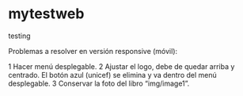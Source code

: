 # mytestweb
testing


Problemas a resolver en versión responsive (móvil):

1 Hacer menú desplegable. 
2 Ajustar el logo, debe de quedar arriba y centrado. El botón azul (unicef) se elimina y va dentro del menú desplegable.
3 Conservar la foto del libro “img/image1”.

